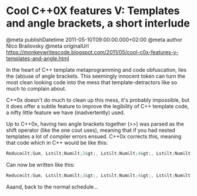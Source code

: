 # Cool C++0X features V: Templates and angle brackets, a short interlude

@meta publishDatetime 2011-05-10T09:00:00.000+02:00
@meta author Nico Brailovsky
@meta originalUrl https://monkeywritescode.blogspot.com/2011/05/cool-c0x-features-v-templates-and-angle.html

In the heart of C++ template metaprogramming and code obfuscation, lies the (ab)use of angle brackets. This seemingly innocent token can turn the most clean looking code into the mess that template-detractors like so much to complain about.

C++0x doesn't do much to clean up this mess, it's probably impossible, but it does offer a subtle feature to improve the legibility of C++ template code, a nifty little feature we have (inadvertently) used.

Up to C++0x, having two angle brackets together (>>) was parsed as the shift operator (like the one cout uses), meaning that if you had nested templates a lot of compiler errors ensued. C++0x corrects this, meaning that code which in C++ would be like this:

```c++
Reduce&lt;Sum, Lst&lt;Num&lt;2&gt;, Lst&lt;Num&lt;4&gt;, Lst&lt;Num&lt;6&gt;, Lst&lt; Num&lt;8&gt; &gt; &gt; &gt; &gt; &gt;
```

Can now be written like this:

```c++
Reduce&lt;Sum, Lst&lt;Num&lt;2&gt;, Lst&lt;Num&lt;4&gt;, Lst&lt;Num&lt;6&gt;, Lst&lt; Num&lt;8&gt;&gt;&gt;&gt;&gt;&gt;
```

Aaand, back to the normal schedule...

